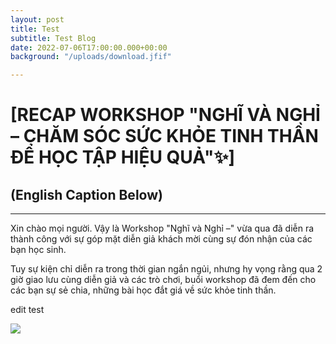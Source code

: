 ```yaml
---
layout: post
title: Test
subtitle: Test Blog
date: 2022-07-06T17:00:00.000+00:00
background: "/uploads/download.jfif"

---
```

# \[RECAP WORKSHOP "NGHĨ VÀ NGHỈ – CHĂM SÓC SỨC KHỎE TINH THẦN ĐỂ HỌC TẬP HIỆU QUẢ"✨\]

## (English Caption Below)

***

Xin chào mọi người. Vậy là Workshop "Nghĩ và Nghỉ –" vừa qua đã diễn ra thành công với sự góp mặt diễn giả khách mời cùng sự đón nhận của các bạn học sinh.

Tuy sự kiện chỉ diễn ra trong thời gian ngắn ngủi, nhưng hy vọng rằng qua 2 giờ giao lưu cùng diễn giả và các trò chơi, buổi workshop đã đem đến cho các bạn sự sẻ chia, những bài học đắt giá về sức khỏe tinh thần.

edit test

![](Assets/Images/Study.jpg)
